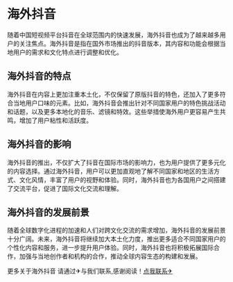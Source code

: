 # 海外抖音

随着中国短视频平台抖音在全球范围内的快速发展，海外抖音也成为了越来越多用户的关注焦点。海外抖音是指在国外市场推出的抖音版本，其内容和功能会根据当地用户的需求和文化特点进行调整和优化。

## 海外抖音的特点

海外抖音在内容上更加注重本土化，不仅保留了原版抖音的特色，还加入了更多符合当地用户口味的元素。比如，海外抖音会推出针对不同国家用户的特色挑战活动和话题，以及更多本地化的音乐、滤镜和特效。这些举措使海外用户更容易产生共鸣，增加了用户粘性和活跃度。

## 海外抖音的影响

海外抖音的推出，不仅扩大了抖音在国际市场的影响力，也为用户提供了更多元化的内容选择。通过海外抖音，用户可以更加直观地了解不同国家和地区的生活方式、文化风情，丰富了用户的视野和体验。同时，海外抖音也为各国用户之间搭建了交流平台，促进了国际文化交流和理解。

## 海外抖音的发展前景

随着全球数字化进程的加速和人们对跨文化交流的需求增加，海外抖音的发展前景十分广阔。未来，海外抖音将继续加大本土化力度，推出更多适合不同国家用户的个性化内容和服务，进一步提升用户体验。同时，海外抖音也将积极拓展国际合作，加强与当地创作者和机构的合作，推动全球内容生态的构建和发展。

更多关于海外抖音 请通过✈与我们联系,感谢阅读！[点我联系✈](https://www.k02.cc)